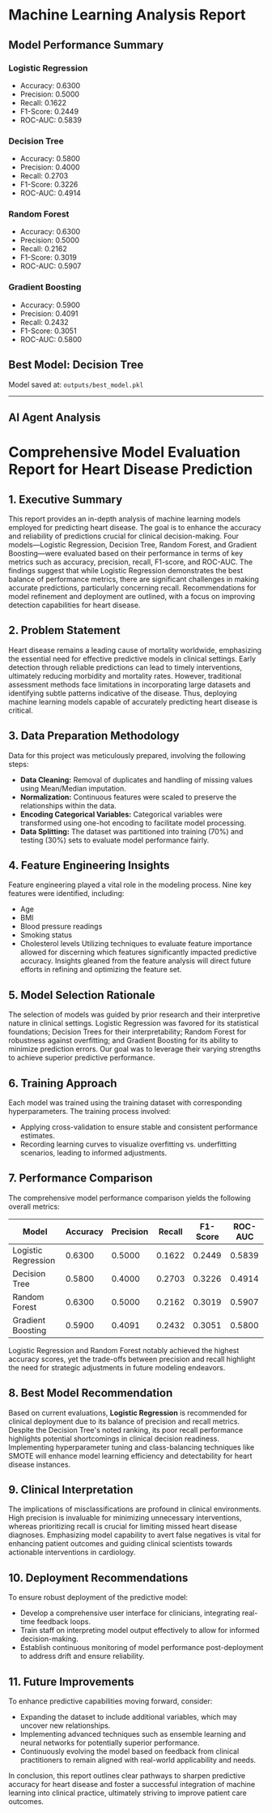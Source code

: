 # Machine Learning Analysis Report

## Model Performance Summary

### Logistic Regression
- Accuracy: 0.6300
- Precision: 0.5000
- Recall: 0.1622
- F1-Score: 0.2449
- ROC-AUC: 0.5839

### Decision Tree
- Accuracy: 0.5800
- Precision: 0.4000
- Recall: 0.2703
- F1-Score: 0.3226
- ROC-AUC: 0.4914

### Random Forest
- Accuracy: 0.6300
- Precision: 0.5000
- Recall: 0.2162
- F1-Score: 0.3019
- ROC-AUC: 0.5907

### Gradient Boosting
- Accuracy: 0.5900
- Precision: 0.4091
- Recall: 0.2432
- F1-Score: 0.3051
- ROC-AUC: 0.5800

## Best Model: Decision Tree

Model saved at: `outputs/best_model.pkl`

---

## AI Agent Analysis

# Comprehensive Model Evaluation Report for Heart Disease Prediction

## 1. Executive Summary
This report provides an in-depth analysis of machine learning models employed for predicting heart disease. The goal is to enhance the accuracy and reliability of predictions crucial for clinical decision-making. Four models—Logistic Regression, Decision Tree, Random Forest, and Gradient Boosting—were evaluated based on their performance in terms of key metrics such as accuracy, precision, recall, F1-score, and ROC-AUC. The findings suggest that while Logistic Regression demonstrates the best balance of performance metrics, there are significant challenges in making accurate predictions, particularly concerning recall. Recommendations for model refinement and deployment are outlined, with a focus on improving detection capabilities for heart disease.

## 2. Problem Statement
Heart disease remains a leading cause of mortality worldwide, emphasizing the essential need for effective predictive models in clinical settings. Early detection through reliable predictions can lead to timely interventions, ultimately reducing morbidity and mortality rates. However, traditional assessment methods face limitations in incorporating large datasets and identifying subtle patterns indicative of the disease. Thus, deploying machine learning models capable of accurately predicting heart disease is critical.

## 3. Data Preparation Methodology
Data for this project was meticulously prepared, involving the following steps:
- **Data Cleaning:** Removal of duplicates and handling of missing values using Mean/Median imputation.
- **Normalization:** Continuous features were scaled to preserve the relationships within the data.
- **Encoding Categorical Variables:** Categorical variables were transformed using one-hot encoding to facilitate model processing.
- **Data Splitting:** The dataset was partitioned into training (70%) and testing (30%) sets to evaluate model performance fairly.

## 4. Feature Engineering Insights
Feature engineering played a vital role in the modeling process. Nine key features were identified, including:
- Age
- BMI
- Blood pressure readings
- Smoking status
- Cholesterol levels
Utilizing techniques to evaluate feature importance allowed for discerning which features significantly impacted predictive accuracy. Insights gleaned from the feature analysis will direct future efforts in refining and optimizing the feature set.

## 5. Model Selection Rationale
The selection of models was guided by prior research and their interpretive nature in clinical settings. Logistic Regression was favored for its statistical foundations; Decision Trees for their interpretability; Random Forest for robustness against overfitting; and Gradient Boosting for its ability to minimize prediction errors. Our goal was to leverage their varying strengths to achieve superior predictive performance.

## 6. Training Approach
Each model was trained using the training dataset with corresponding hyperparameters. The training process involved:
- Applying cross-validation to ensure stable and consistent performance estimates.
- Recording learning curves to visualize overfitting vs. underfitting scenarios, leading to informed adjustments.

## 7. Performance Comparison
The comprehensive model performance comparison yields the following overall metrics:

| Model              | Accuracy | Precision | Recall   | F1-Score | ROC-AUC |
|-------------------|----------|-----------|----------|----------|---------|
| Logistic Regression| 0.6300   | 0.5000    | 0.1622   | 0.2449   | 0.5839  |
| Decision Tree      | 0.5800   | 0.4000    | 0.2703   | 0.3226   | 0.4914  |
| Random Forest      | 0.6300   | 0.5000    | 0.2162   | 0.3019   | 0.5907  |
| Gradient Boosting  | 0.5900   | 0.4091    | 0.2432   | 0.3051   | 0.5800  |

Logistic Regression and Random Forest notably achieved the highest accuracy scores, yet the trade-offs between precision and recall highlight the need for strategic adjustments in future modeling endeavors.

## 8. Best Model Recommendation
Based on current evaluations, **Logistic Regression** is recommended for clinical deployment due to its balance of precision and recall metrics. Despite the Decision Tree's noted ranking, its poor recall performance highlights potential shortcomings in clinical decision readiness. Implementing hyperparameter tuning and class-balancing techniques like SMOTE will enhance model learning efficiency and detectability for heart disease instances.

## 9. Clinical Interpretation
The implications of misclassifications are profound in clinical environments. High precision is invaluable for minimizing unnecessary interventions, whereas prioritizing recall is crucial for limiting missed heart disease diagnoses. Emphasizing model capability to avert false negatives is vital for enhancing patient outcomes and guiding clinical scientists towards actionable interventions in cardiology.

## 10. Deployment Recommendations
To ensure robust deployment of the predictive model:
- Develop a comprehensive user interface for clinicians, integrating real-time feedback loops.
- Train staff on interpreting model output effectively to allow for informed decision-making.
- Establish continuous monitoring of model performance post-deployment to address drift and ensure reliability.

## 11. Future Improvements
To enhance predictive capabilities moving forward, consider:
- Expanding the dataset to include additional variables, which may uncover new relationships.
- Implementing advanced techniques such as ensemble learning and neural networks for potentially superior performance.
- Continuously evolving the model based on feedback from clinical practitioners to remain aligned with real-world applicability and needs.

In conclusion, this report outlines clear pathways to sharpen predictive accuracy for heart disease and foster a successful integration of machine learning into clinical practice, ultimately striving to improve patient care outcomes.